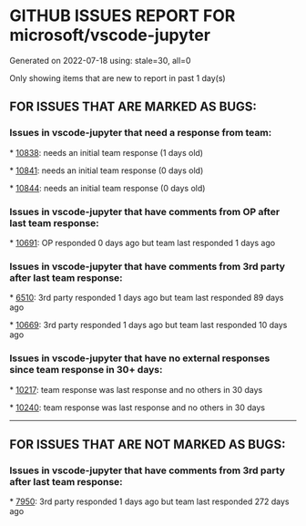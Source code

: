 
# GITHUB ISSUES REPORT FOR microsoft/vscode-jupyter


Generated on 2022-07-18 using: stale=30, all=0


Only showing items that are new to report in past 1 day(s)


## FOR ISSUES THAT ARE MARKED AS BUGS:


### Issues in vscode-jupyter that need a response from team:


\* [10838](https://github.com/microsoft/vscode-jupyter/issues/10838 "Error With Jupyter Notebook"): needs an initial team response (1 days old)

\* [10841](https://github.com/microsoft/vscode-jupyter/issues/10841 "IntelliSense not works for submodules"): needs an initial team response (0 days old)

\* [10844](https://github.com/microsoft/vscode-jupyter/issues/10844 "Is there any way to display the output of a Jupyter Notebook on the interactive window"): needs an initial team response (0 days old)

### Issues in vscode-jupyter that have comments from OP after last team response:


\* [10691](https://github.com/microsoft/vscode-jupyter/issues/10691 "matplotlib vmin/vmax and norm simultaneously passed"): OP responded 0 days ago but team last responded 1 days ago

### Issues in vscode-jupyter that have comments from 3rd party after last team response:


\* [6510](https://github.com/microsoft/vscode-jupyter/issues/6510 "Jupyter extension creates countless empty &quot;checkpoint&quot; files after saving (autosave disabled)"): 3rd party responded 1 days ago but team last responded 89 days ago

\* [10669](https://github.com/microsoft/vscode-jupyter/issues/10669 "There's no way to 'detach' from the current server anymore "): 3rd party responded 1 days ago but team last responded 10 days ago

### Issues in vscode-jupyter that have no external responses since team response in 30+ days:


\* [10217](https://github.com/microsoft/vscode-jupyter/issues/10217 "Notebook export does not contain cell output"): team response was last response and no others in 30 days

\* [10240](https://github.com/microsoft/vscode-jupyter/issues/10240 "Variable viewer: Can you retain the webview context when hidden?"): team response was last response and no others in 30 days

---

## FOR ISSUES THAT ARE NOT MARKED AS BUGS:


### Issues in vscode-jupyter that have comments from 3rd party after last team response:


\* [7950](https://github.com/microsoft/vscode-jupyter/issues/7950 "Expanding column length in Data Viewer"): 3rd party responded 1 days ago but team last responded 272 days ago
